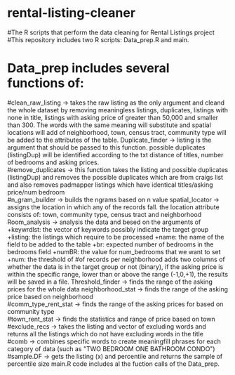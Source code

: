 # rental-listing-cleaner
#The R scripts that perform the data cleaning for Rental Listings project
#This repository includes two R scripts: Data_prep.R and main.
# Data_prep includes several functions of: 
#clean_raw_listing -> takes the raw listing as the only argument and cleand the whole dataset by removing meaningless listings, duplicates, listings with none in title, listings with asking price of greater than 50,000 and smaller than 300.  The words with the same meaning will substitute and spatial locations will add of neighborhood, town, census tract, community type will be added to the attributes of the table.  Duplicate_finder -> listing is the argument that should be passed to this function. possible duplicates (listingDup) will be identified according to the txt distance of titles, number of bedrooms and asking prices.  
#remove_duplicates -> this function takes the listing and possible duplicates (listingDup) and removes the possible duplicates which are from craigs list and also removes padmapper listings which have identical titles/asking price/num bedroom  
#n_gram_builder -> builds the ngrams based on n value  spatial_locator -> assigns the location in which any of the records fall. the location attribute  consists of: town, community type, census tract and neighborhood  Room_analysis -> analysis the data and besed on the arguments of  +keywrdlst: the vector of keywords possibly indicate the target group +listing: the listings which require to be processed +name: the name of the field to be added to the table +br: expected number of bedrooms in the bedrooms field +numBR: the value for num_bedrooms that we want to set +num: the threshold of #of records per neighborhood adds two columns of whether the data is in the target group or not (binary), if the asking price is within the specific range, lower than or above the range (-1,0,+1), the results will be saved in a file.  Threshold_finder -> finds the range of the asking prices for the whole data  neighborhood_stat ->  finds the range of the asking price based on neighborhood  
#comm_type_rent_stat -> finds the range of the asking prices for based on community type  
#town_rent_stat -> finds the statistics and range of price based on town  
#exclude_recs -> takes the listing and vector of excluding words and returns all the listings which do not have excluding words in the title  
#comb -> combines specific words to create meaningfill phrases for each category of data (such as "TWO BEDROOM ONE BATHROOM CONDO")  
#sample.DF -> gets the listing (x) and percentile and returns the sample of percentile size  main.R code includes al the fuction calls of the Data_prep.
